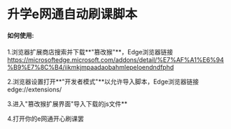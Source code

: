 # 升学e网通自动刷课脚本
#### 如何使用:
1.浏览器扩展商店搜索并下载**"篡改猴"**，Edge浏览器链接 https://microsoftedge.microsoft.com/addons/detail/%E7%AF%A1%E6%94%B9%E7%8C%B4/iikmkjmpaadaobahmlepeloendndfphd

2.浏览器设置打开**"开发者模式"**以允许导入脚本，Edge浏览器链接edge://extensions/

3.进入"篡改猴扩展界面"导入下载的js文件**

4.打开你的e网通开心刷课罢
